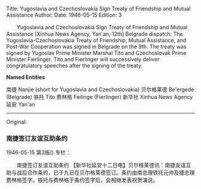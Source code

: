 Title: Yugoslavia and Czechoslovakia Sign Treaty of Friendship and Mutual Assistance
Author:
Date: 1946-05-15
Edition: 3

　　Yugoslavia and Czechoslovakia Sign Treaty of Friendship and Mutual Assistance
    [Xinhua News Agency, Yan'an, 12th] Belgrade dispatch: The Yugoslavia-Czechoslovakia Treaty of Friendship, Mutual Assistance, and Post-War Cooperation was signed in Belgrade on the 9th. The treaty was signed by Yugoslav Prime Minister Marshal Tito and Czechoslovak Prime Minister Fierlinger. Tito and Fierlinger will successively deliver congratulatory speeches after the signing of the treaty.

**Named Entities**

南捷  Nanjie (short for Yugoslavia and Czechoslovakia)
贝尔格莱德  Be'ergede (Belgrade)
铁托  Tito
费林格  Feilinge (Fierlinger)
新华社  Xinhua News Agency
延安  Yan'an



<hr /> 

Original: 


### 南捷签订友谊互助条约

1946-05-15
第3版()
专栏：

　　南捷签订友谊互助条约
    【新华社延安十二日电】贝尔格莱德讯：南捷友谊互助与战后合作条约，已于九日在贝尔格莱德签订。条约由南总理铁托元帅及捷总理费林格签字。铁托与费林格于条约签字后，会相继发表祝贺演说。

